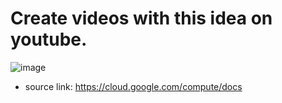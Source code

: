 # Create videos with this idea on youtube.

![image](https://github.com/user-attachments/assets/0014e8e3-7b85-42ae-aa8c-715e4986433a)
- source link: https://cloud.google.com/compute/docs




